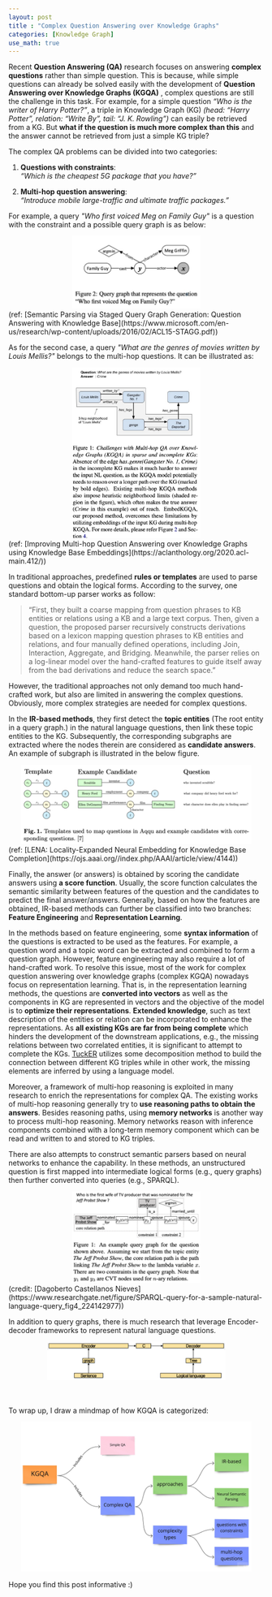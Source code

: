 ```yaml
---
layout: post
title : "Complex Question Answering over Knowledge Graphs" 
categories: [Knowledge Graph]
use_math: true
---
```



Recent __Question Answering (QA)__ research focuses on answering __complex questions__ rather than simple question. This is because, while simple questions can already be solved easily with the development of __Question Answering over Knowledge Graphs (KGQA)__
, complex questions are still the challenge in this task. 
For example, for a simple question _“Who is the writer of Harry Potter?”_, a triple in Knowledge Graph (KG) _(head: “Harry Potter”, relation: “Write By”, tail: “J. K. Rowling”)_ can easily be retrieved from a KG. 
But __what if the question is much more complex than this__ and the answer cannot be retrieved from just a simple KG triple? 

The complex QA problems can be divided into two categories:
1. __Questions with constraints__: \
_“Which is the cheapest 5G package that you have?”_

2. __Multi-hop question answering__: \
_“Introduce mobile large-traffic and ultimate traffic packages.”_

For example, a query _"Who first voiced Meg on Family Guy"_ is a question with the constraint and a possible query graph is as below:
<center><img src="/assets/img/210912_1.png" width="50%" height="50%"></center>
(ref: [Semantic Parsing via Staged Query Graph Generation:
Question Answering with Knowledge Base](https://www.microsoft.com/en-us/research/wp-content/uploads/2016/02/ACL15-STAGG.pdf))

As for the second case, a query _"What are the genres of movies written by Louis Mellis?"_ belongs to the multi-hop questions.
It can be illustrated as:
<center><img src="/assets/img/210912_2.png" width="50%" height="50%"></center>
(ref: [Improving Multi-hop Question Answering over Knowledge Graphs using
Knowledge Base Embeddings](https://aclanthology.org/2020.acl-main.412/))

In traditional approaches, predefined __rules or templates__ are used to parse questions and obtain the logical forms. According to the survey, one standard bottom-up parser works as follow:
> “First, they built a coarse mapping from question phrases to KB entities or relations using a KB and a large text corpus. Then, given a question, the proposed parser recursively constructs derivations based on a lexicon mapping question phrases to KB entities and relations, and four manually defined operations, including Join, Interaction, Aggregate, and Bridging. Meanwhile, the parser relies on a log-linear model over the hand-crafted features to guide itself away from the bad derivations and reduce the search space.”

However, the traditional approaches not only demand too much hand-crafted work, but also are limited in answering the complex questions.
Obviously, more complex strategies are needed for complex questions. 

In the __IR-based methods__, they first detect the __topic entities__ (The root entity in a query graph.) in the natural language questions, then link these topic entities to the KG. 
Subsequently, the corresponding subgraphs are extracted where the nodes therein are considered as __candidate answers__. 
An example of subgraph is illustrated in the below figure.

<center><img src="/assets/img/210912_3.png" width="90%" height="90%"></center>
(ref: [LENA: Locality-Expanded Neural Embedding for Knowledge Base Completion](https://ojs.aaai.org//index.php/AAAI/article/view/4144))

Finally, the answer (or answers) is obtained by scoring the candidate answers using __a score function__. 
Usually, the score function calculates the semantic similarity between features of the question and the candidates to predict the final answer/answers. 
Generally, based on how the features are obtained, IR-based methods can further be classified into two branches: __Feature Engineering__ and __Representation Learning__.

In the methods based on feature engineering, some __syntax information__ of the questions is extracted to be used as the features. 
For example, a question word and a topic word can be extracted and combined to form a question graph. 
However, feature engineering may also require a lot of hand-crafted work. 
To resolve this issue, most of the work for complex question answering over knowledge graphs (complex KGQA) nowadays focus on representation learning. 
That is, in the representation learning methods, the questions are __converted into vectors__ as well as the components in KG are represented in vectors and the objective of the model is to __optimize their representations__. 
__Extended knowledge__, such as text description of the entities or relation can be incorporated to enhance the representations. 
As __all existing KGs are far from being complete__ which hinders the development of the downstream applications, e.g., the missing relations between two correlated entities, 
it is significant to attempt to complete the KGs. 
[TuckER](https://arxiv.org/pdf/1901.09590.pdf) utilizes some decomposition method to build the connection between different KG triples while in other work, the missing elements are inferred by using a language model. 

Moreover, a framework of multi-hop reasoning is exploited in many research to enrich the representations for complex QA. 
The existing works of multi-hop reasoning generally try to __use reasoning paths to obtain the answers__. 
Besides reasoning paths, using __memory networks__ is another way to process multi-hop reasoning. 
Memory networks reason with inference components combined with a long-term memory component which can be read and written to and stored to KG triples.

There are also attempts to construct semantic parsers based on neural networks to enhance the capability. In these methods, an unstructured question is first mapped into intermediate logical forms (e.g., query graphs) then further converted into queries (e.g., SPARQL). 

<center><img src="/assets/img/210912_6.png" width="50%" height="50%"></center>
(credit: [Dagoberto Castellanos Nieves](https://www.researchgate.net/figure/SPARQL-query-for-a-sample-natural-language-query_fig4_224142977))

In addition to query graphs, there is much research that leverage Encoder-decoder frameworks to represent natural language questions.
<center><img src="/assets/img/210912_7.png" width="70%" height="790%"></center>


\
\
To wrap up, I draw a mindmap of how KGQA is categorized:
<center><img src="/assets/img/210912_5.jpg" width="90%" height="90%"></center>


Hope you find this post informative :)
